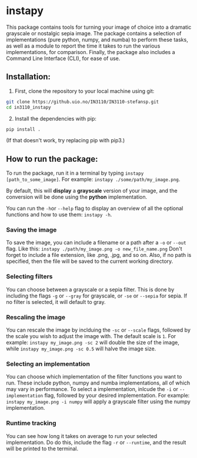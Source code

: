 # instapy
This package contains tools for turning your image of choice into a dramatic grayscale or nostalgic sepia image.
The package contains a selection of implementations (pure python, numpy, and numba) to perform these tasks, as well as a module to report the time it takes to run the various implementations, for comparison. Finally, the package also includes a Command Line Interface (CLI), for ease of use. 

## Installation:
1. First, clone the repository to your local machine using git:
```bash
git clone https://github.uio.no/IN3110/IN3110-stefansp.git
cd in3110_instapy
```

2. Install the dependencies with pip:
```bash
pip install .
```
(If that doesn't work, try replacing pip with pip3.)

## How to run the package: 
To run the package, run it in a terminal by typing `instapy [path_to_some_image]`.
For example: `instapy ./some/path/my_image.png`.

By default, this will **display** a **grayscale** version of your image, and the conversion will be done using the **python** implementation.

You can run the `-h`or `--help` flag to display an overview of all the optional functions and how to use them: `instapy -h`. 

### Saving the image
To save the image, you can include a filename or a path after a `-o` or `--out` flag. Like this: `instapy ./path/my_image.png -o new_file_name.png` Don't forget to include a file extension, like .png, .jpg, and so on. Also, if no path is specified, then the file will be saved to the current working directory. 

### Selecting filters
You can choose between a grayscale or a sepia filter. This is done by including the flags `-g` or `--gray` for grayscale, or `-se` or `--sepia` for sepia. If no filter is selected, it will default to gray. 

### Rescaling the image
You can rescale the image by inclduing the `-sc` or `--scale` flags, followed by the scale you wish to adjust the image with. The default scale is `1`. For example: `instapy my_image.png -sc 2` will double the size of the image, while `instapy my_image.png -sc 0.5` will halve the image size. 

### Selecting an implementation
You can choose which implementation of the filter functions you want to run. These include python, numpy and numba implementations, all of which may vary in performance. To select a implementation, inlcude the `-i` or `--implementation` flag, followed by your desired implementation. 
For example: `instapy my_image.png -i numpy` will apply a grayscale filter using the numpy implementation. 

### Runtime tracking
You can see how long it takes on average to run your selected implementation. Do do this, include the flag `-r` or `--runtime`, and the result will be printed to the terminal.

